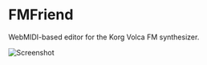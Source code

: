# FMFriend

WebMIDI-based editor for the Korg Volca FM synthesizer.

![Screenshot](http://i.imgur.com/Rkt2naR.png)
